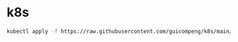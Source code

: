 # k8s

```bash
kubectl apply -f https://raw.githubusercontent.com/guicompeng/k8s/main/root-app.yaml -n argocd
```
